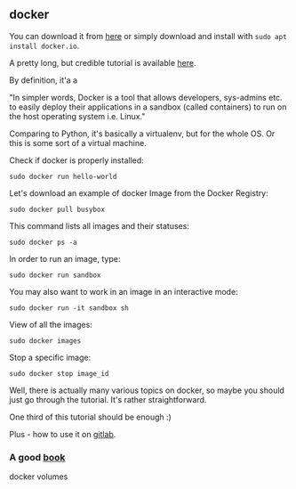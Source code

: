 ## docker

You can download it from [here](https://www.docker.com/products/docker-engine#/linux) or simply download and install with `sudo apt install docker.io`.

A pretty long, but credible tutorial is available [here](https://docker-curriculum.com/).

By definition, it'a a 

"In simpler words, Docker is a tool that allows developers, sys-admins etc. to easily deploy their applications in a sandbox (called containers) to run on the host operating system i.e. Linux."

Comparing to Python, it's basically a virtualenv, but for the whole OS.
Or this is some sort of a virtual machine.

Check if docker is properly installed:
```
sudo docker run hello-world
```

Let's download an example of docker Image from the Docker Registry:
```
sudo docker pull busybox
```

This command lists all images and their statuses: 
```
sudo docker ps -a
```

In order to run an image, type: 
```
sudo docker run sandbox
```
You may also want to work in an image in an interactive mode:
```
sudo docker run -it sandbox sh
```


View of all the images:
```
sudo docker images
```

Stop a specific image:
```
sudo docker stop image_id
```


Well, there is actually many various topics on docker, so maybe you should just go through the tutorial.
It's rather straightforward.

One third of this tutorial should be enough :)


Plus - how to use it on [gitlab](https://gitlab.iiit.pl/help/user/project/container_registry).


### A good [book](http://pepa.holla.cz/wp-content/uploads/2016/10/Using-Docker.pdf)

docker volumes


